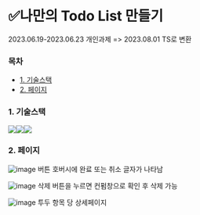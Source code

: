 # ✅나만의 Todo List 만들기

2023.06.19-2023.06.23 개인과제 => 2023.08.01 TS로 변환

### 목차

- [1. 기술스택](#1-기술스택)
- [2. 페이지](#2-페이지)

### 1. 기술스택

<img src="https://img.shields.io/badge/html-E34F26?style=for-the-badge&logo=html5&logoColor=white"><img src="https://img.shields.io/badge/typescript-3178C6?style=for-the-badge&logo=typescript&logoColor=white"><img src="https://img.shields.io/badge/react-61DAFB?style=for-the-badge&logo=react&logoColor=white">

### 2. 페이지

![image](https://github.com/yeongsbook/react-typescript-example/assets/130683029/e11a7cf3-f833-460c-80cc-3b7a094cfcab)
버튼 호버시에 완료 또는 취소 글자가 나타남

![image](https://github.com/yeongsbook/react-typescript-example/assets/130683029/01cb20d8-1710-47cb-975b-bbcbc441cd25)
삭제 버튼을 누르면 컨펌창으로 확인 후 삭제 가능

![image](https://github.com/yeongsbook/react-typescript-example/assets/130683029/4732c2c9-95bd-4838-b1b3-6cc723ef82e7)
투두 항목 당 상세페이지
